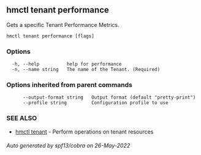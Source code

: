 ## hmctl tenant performance

Gets a specific Tenant Performance Metrics.

```
hmctl tenant performance [flags]
```

### Options

```
  -h, --help          help for performance
  -n, --name string   The name of the Tenant. (Required)
```

### Options inherited from parent commands

```
      --output-format string   Output format (default "pretty-print")
      --profile string         Configuration profile to use
```

### SEE ALSO

* [hmctl tenant](hmctl_tenant.md)	 - Perform operations on tenant resources

###### Auto generated by spf13/cobra on 26-May-2022
